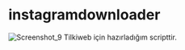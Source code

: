 # instagramdownloader
![Screenshot_9](https://user-images.githubusercontent.com/17177508/91057253-a4259800-e62f-11ea-8b5a-47837031726b.png)
Tilkiweb için hazırladığım scripttir.
